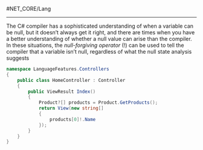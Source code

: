 #NET_CORE/Lang 

---

The C# compiler has a sophisticated understanding of when a variable can be null, but it doesn’t always get
it right, and there are times when you have a better understanding of whether a null value can arise than the
compiler. In these situations, the _null-forgiving operator_ (!) can be used to tell the compiler that a variable isn’t
null, regardless of what the null state analysis suggests

```cs
namespace LanguageFeatures.Controllers 
{
	public class HomeController : Controller 
	{
		public ViewResult Index() 
		{
			Product?[] products = Product.GetProducts();
			return View(new string[] 
			{ 
				products[0]!.Name 
			});
		}
	}
}
```
